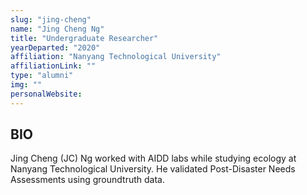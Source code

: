 ```yaml
---
slug: "jing-cheng"
name: "Jing Cheng Ng"
title: "Undergraduate Researcher"
yearDeparted: "2020"
affiliation: "Nanyang Technological University"
affiliationLink: ""
type: "alumni"
img: ""
personalWebsite: 
---
```


## BIO 
Jing Cheng (JC) Ng worked with AIDD labs while studying ecology at Nanyang Technological University. He validated Post-Disaster Needs Assessments using groundtruth data.
